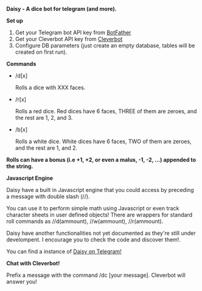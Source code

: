 <b>Daisy - A dice bot for telegram (and more).</b>

<b>Set up</b>
<ol>
	<li>Get your Telegram bot API key from <a href="https://web.telegram.org/#/im?p=@BotFather">BotFather</a></li>
	<li>Get your Cleverbot API key from <a href="https://www.cleverbot.com/api/">Cleverbot</a></li>
	<li>Configure DB parameters (just create an empty database, tables will be created on first run).</li>
</ol>


<b>Commands</b>
<ul>
	<li>/d[x]</li><p>Rolls a dice with XXX faces.</p>
	<li>/r[x]</li><p>Rolls a red dice. Red dices have 6 faces, THREE of them are zeroes, and the rest are 1, 2, and 3.</p>
	<li>/b[x]</li><p>Rolls a white dice. White dices have 6 faces, TWO of them are zeroes, and the rest are 1, and 2.</p>
</ul>
<b>Rolls can have a bonus (i.e +1, +2, or even a malus, -1, -2, ...) appended to the string.</b> 

<b>Javascript Engine</b>

<p>Daisy have a built in Javascript engine that you could access by preceding a message with double slash (//).</p> 
<p>You can use it to perform simple math using Javascript or even track character sheets in user defined objects!
There are wrappers for standard roll commands as //d(ammount), //w(ammount), //r(ammount).</p>

<p>Daisy have another functionalities not yet documented as they're still under develompent. I encourage you to check the code and discover them!.</p>

<p>You can find a instance of <a href="https://web.telegram.org/#/im?p=@diceroller_bot">Daisy on Telegram!</a></p> 

<b>Chat with Cleverbot!</b>
<p>Prefix a message with the command /dc [your message]. Cleverbot will answer you!</p>